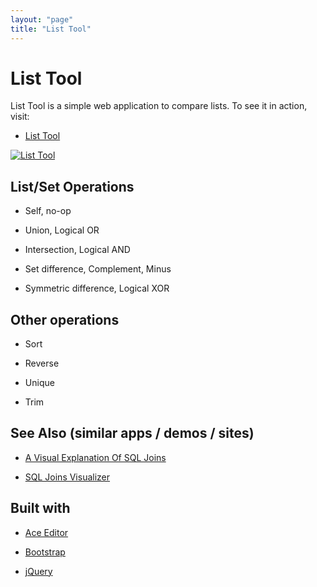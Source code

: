 ```yaml
---
layout: "page"
title: "List Tool"
---
```

# List Tool

List Tool is a simple web application to compare lists. To see it in
action, visit:

- [List Tool](http://projects.skratchdot.com/list-tool/)

[![List Tool][2]][1]

  [1]: http://projects.skratchdot.com/list-tool/index.html
  [2]: http://projects.skratchdot.com/list-tool/img/preview.jpg (List Tool)


## List/Set Operations

- Self, no-op

- Union, Logical OR

- Intersection, Logical AND

- Set difference, Complement, Minus

- Symmetric difference, Logical XOR


## Other operations

- Sort

- Reverse

- Unique

- Trim

## See Also (similar apps / demos / sites)

- [A Visual Explanation Of SQL Joins](http://blog.codinghorror.com/a-visual-explanation-of-sql-joins/)

- [SQL Joins Visualizer](https://github.com/le0pard/sql-joins-app)


## Built with

- [Ace Editor](https://github.com/ajaxorg/ace/)

- [Bootstrap](http://twitter.github.com/bootstrap/)

- [jQuery](http://jquery.com/)


